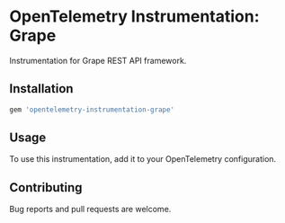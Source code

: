 # OpenTelemetry Instrumentation: Grape

Instrumentation for Grape REST API framework.

## Installation

```ruby
gem 'opentelemetry-instrumentation-grape'
```

## Usage

To use this instrumentation, add it to your OpenTelemetry configuration.

## Contributing

Bug reports and pull requests are welcome.
